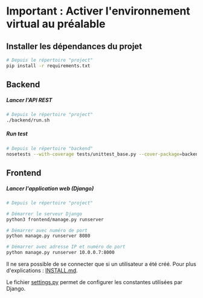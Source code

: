 # Important : Activer l'environnement virtual au préalable

## Installer les dépendances du projet

```bash
# Depuis le répertoire "project"
pip install -r requirements.txt
```

## Backend

##### Lancer l'API REST
```bash
# Depuis le répertoire "project"
./backend/run.sh
```

##### Run test
```bash
# Depuis le répertoire "backend"
nosetests --with-coverage tests/unittest_base.py --cover-package=backend --cover-html
```

## Frontend

##### Lancer l'application web (Django)

```bash
# Depuis le répertoire "project"

# Démarrer le serveur Django
python3 frontend/manage.py runserver

# Démarrer avec numéro de port
python manage.py runserver 8080

# Démarrer avec adresse IP et numéro de port
python manage.py runserver 10.0.0.7:8000
```
ll ne sera possible de se connecter que si un utilisateur a été créé. Pour plus d'explications : [INSTALL.md](INSTALL.md).

Le fichier [settings.py](frontend/blackhole_ui/settings.py) permet de configurer les constantes utilisées par Django.

